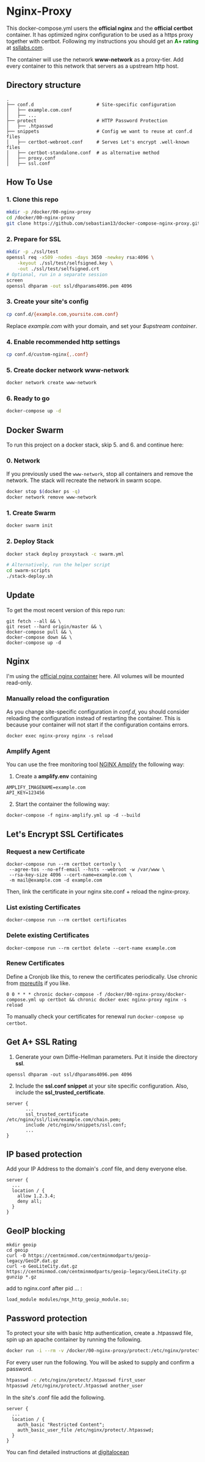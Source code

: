 # Nginx-Proxy

This docker-compose.yml users the **official nginx** and the **official certbot** container. It has optimized nginx configuration to be used as a https proxy together with certbot. Following my instructions you should get an <span style="color:green; font-weight:bold;">A+ rating</span> at [ssllabs.com](https://www.ssllabs.com/ssltest).



The container will use the network **www-network** as a proxy-tier. Add every container to this network that servers as a upstream http host.

## Directory structure

```
.
├── conf.d                       # Site-specific configuration
│   ├── example.com.conf
│   ├── ...
├── protect                      # HTTP Password Protection
│   ├── .htpasswd
├── snippets                     # Config we want to reuse at conf.d files
│   ├── certbot-webroot.conf     # Serves Let's encrypt .well-known files
│   ├── certbot-standalone.conf  # as alternative method
│   ├── proxy.conf           
│   ├── ssl.conf             

```

## How To Use

### 1. Clone this repo

```bash
mkdir -p /docker/00-nginx-proxy
cd /docker/00-nginx-proxy
git clone https://github.com/sebastian13/docker-compose-nginx-proxy.git .
```

### 2. Prepare for SSL
```bash
mkdir -p ./ssl/test
openssl req -x509 -nodes -days 3650 -newkey rsa:4096 \
	-keyout ./ssl/test/selfsigned.key \
	-out ./ssl/test/selfsigned.crt
# Optional, run in a separate session
screen
openssl dhparam -out ssl/dhparams4096.pem 4096
```

### 3. Create your site's config
```bash
cp conf.d/{example.com,yoursite.com.conf}
```
Replace *example.com* with your domain, and set your *$upstream container*.

### 4. Enable recommended http settings
```bash
cp conf.d/custom-nginx{,.conf}
```

### 5. Create docker network www-network
```bash
docker network create www-network
```

### 6. Ready to go
```bash
docker-compose up -d
```

## Docker Swarm

To run this project on a docker stack, skip 5. and 6. and continue here:

### 0. Network
If you previously used the `www-network`, stop all containers and remove the network. The stack will recreate the network in swarm scope.

```bash
docker stop $(docker ps -q)
docker network remove www-network
```

### 1. Create Swarm
```bash
docker swarm init
```

### 2. Deploy Stack
```bash
docker stack deploy proxystack -c swarm.yml

# Alternatively, run the helper script
cd swarm-scripts
./stack-deploy.sh
```


## Update

To get the most recent version of this repo run:

```
git fetch --all && \
git reset --hard origin/master && \
docker-compose pull && \
docker-compose down && \
docker-compose up -d
```

## Nginx

I'm using the [official nginx container](https://hub.docker.com/_/nginx/) here. All volumes will be mounted read-only.

### Manually reload the configuration
As you change site-specific configuration in *conf.d*, you should consider reloading the configuration instead of restarting the container. This is because your container will not start if the configuration contains errors.

```
docker exec nginx-proxy nginx -s reload
```

### Amplify Agent
You can use the free monitoring tool [NGINX Amplify](https://amplify.nginx.com) the following way:

1. Create a **amplify.env** containing

 ```
 AMPLIFY_IMAGENAME=example.com
 API_KEY=123456
 ```

2. Start the container the following way:

 ```
 docker-compose -f nginx-amplify.yml up -d --build
 ```

## Let's Encrypt SSL Certificates

### Request a new Certificate

```
docker-compose run --rm certbot certonly \
 --agree-tos --no-eff-email --hsts --webroot -w /var/www \
 --rsa-key-size 4096 --cert-name=example.com \
 -m mail@example.com -d example.com
```

Then, link the certificate in your nginx site.conf + reload the nginx-proxy.


### List existing Certificates
```shell
docker-compose run --rm certbot certificates
```

### Delete existing Certificates
```shell
docker-compose run --rm certbot delete --cert-name example.com
```

### Renew Certificates

Define a Cronjob like this, to renew the certificates periodically. Use chronic from [moreutils](https://manpages.debian.org/jessie/moreutils/chronic.1.en.html) if you like.

```
0 0 * * * chronic docker-compose -f /docker/00-nginx-proxy/docker-compose.yml up certbot && chronic docker exec nginx-proxy nginx -s reload
```

To manually check your certificates for renewal run `docker-compose up certbot`.


## Get A+ SSL Rating

1. Generate your own Diffie-Hellman parameters. Put it inside the directory **ssl**.

 `openssl dhparam -out ssl/dhparams4096.pem 4096`

2. Include the **ssl.conf snippet** at your site specific configuration. Also, include the **ssl\_trusted\_certificate**.

 ```
 server {
 		...
 		ssl_trusted_certificate /etc/nginx/ssl/live/example.com/chain.pem;
  		include /etc/nginx/snippets/ssl.conf;
  		...
 }
 ```
 
## IP based protection

Add your IP Address to the domain's .conf file, and deny everyone else.

```
server {
  ...
  location / {
    allow 1.2.3.4;
    deny all;
  } 
} 
```

## GeoIP blocking

```
mkdir geoip
cd geoip
curl -O https://centminmod.com/centminmodparts/geoip-legacy/GeoIP.dat.gz
curl -o GeoLiteCity.dat.gz https://centminmod.com/centminmodparts/geoip-legacy/GeoLiteCity.gz
gunzip *.gz
```

add to nginx.conf after pid ... :

```
load_module modules/ngx_http_geoip_module.so;
```



## Password protection

To protect your site with basic http authentication, create a .htpasswd file, spin up an apache container by running the following.

```bash
docker run -i --rm -v /docker/00-nginx-proxy/protect:/etc/nginx/protect httpd /bin/bash
```

For every user run the following. You will be asked to supply and confirm a password.

```bash
htpasswd -c /etc/nginx/protect/.htpasswd first_user
htpasswd /etc/nginx/protect/.htpasswd another_user
```

In the site's .conf file add the following.

```
server {
  ...
  location / {
    auth_basic "Restricted Content";
    auth_basic_user_file /etc/nginx/protect/.htpasswd;
  } 
} 
```

You can find detailed instructions at [digitalocean](https://www.digitalocean.com/community/tutorials/how-to-set-up-password-authentication-with-nginx-on-ubuntu-14-04)
